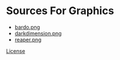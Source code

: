 # Sources For Graphics

* [bardo.png](https://finalbossblues.com/timefantasy/freebies/bard-character-with-animations)
* [darkdimension.png](https://finalbossblues.com/timefantasy/freebies/dark-dimension-tileset)
* [reaper.png](https://finalbossblues.com/timefantasy/freebies/grim-reaper-sprites)

[License](https://finalbossblues.com/timefantasy/free-graphics)
